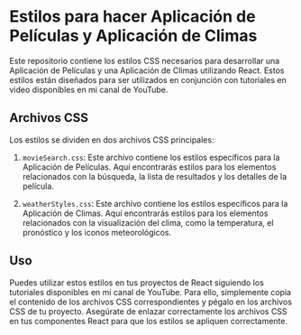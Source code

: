 # Estilos para hacer Aplicación de Películas y Aplicación de Climas

Este repositorio contiene los estilos CSS necesarios para desarrollar una Aplicación de Películas y una Aplicación de Climas utilizando React. Estos estilos están diseñados para ser utilizados en conjunción con tutoriales en video disponibles en mi canal de YouTube.

## Archivos CSS

Los estilos se dividen en dos archivos CSS principales:

1.  `movieSearch.css`: Este archivo contiene los estilos específicos para la Aplicación de Películas. Aquí encontrarás estilos para los elementos relacionados con la búsqueda, la lista de resultados y los detalles de la película.
    
2.  `weatherStyles.css`: Este archivo contiene los estilos específicos para la Aplicación de Climas. Aquí encontrarás estilos para los elementos relacionados con la visualización del clima, como la temperatura, el pronóstico y los iconos meteorológicos.
    

## Uso

Puedes utilizar estos estilos en tus proyectos de React siguiendo los tutoriales disponibles en mi canal de YouTube. Para ello, simplemente copia el contenido de los archivos CSS correspondientes y pégalo en los archivos CSS de tu proyecto. Asegúrate de enlazar correctamente los archivos CSS en tus componentes React para que los estilos se apliquen correctamente.
